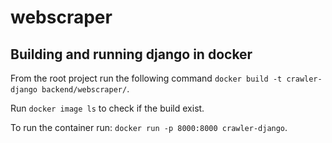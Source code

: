 # webscraper
## Building and running django in docker
From the root project run the following command
`docker build -t crawler-django backend/webscraper/`.

Run `docker image ls` to check if the build exist.

To run the container run: `docker run -p 8000:8000 crawler-django`.

